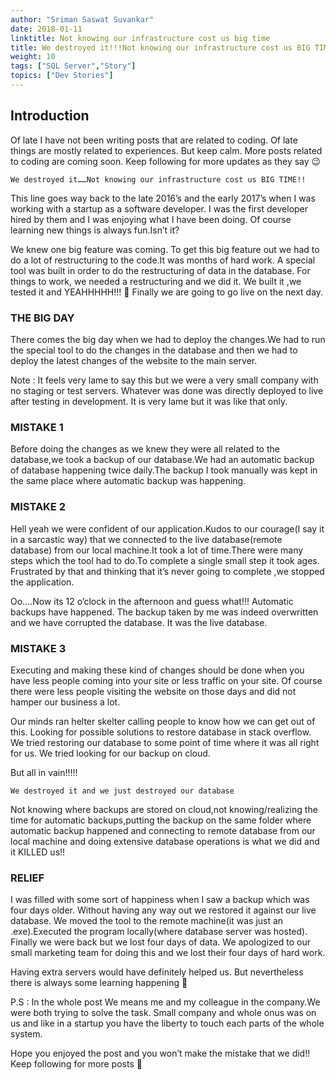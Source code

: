 ```yaml
---
author: "Sriman Saswat Suvankar"
date: 2018-01-11
linktitle: Not knowing our infrastructure cost us big time
title: We destroyed it!!!Not knowing our infrastructure cost us BIG TIME!!!
weight: 10
tags: ["SQL Server","Story"]
topics: ["Dev Stories"]
---
```



## Introduction

Of late I have not been writing posts that are related to coding. Of late things are mostly related to experiences. But keep calm. More posts related to coding are coming soon. Keep following for more updates as they say 😉

`````
We destroyed it……Not knowing our infrastructure cost us BIG TIME!!
`````

This line goes way back to the late 2016’s and the early 2017’s when I was working with a startup as a software developer. I was the first developer hired by them and I was enjoying what I have been doing. Of course learning new things is always fun.Isn’t it?

We knew one big feature was coming. To get this big feature out we had to do a lot of restructuring to the code.It was months of hard work. A special tool was built in order to do the restructuring of data in the database. For things to work, we needed a restructuring and we did it. We built it ,we tested it and YEAHHHHH!!! 🙂 Finally we are going to go live on the next day.

### THE BIG DAY
There comes the big day when we had to deploy the changes.We had to run the special tool to do the changes in the database and then we had to deploy the latest changes of the website to the main server.

Note : It feels very lame to say this but we were a very small company with no staging or test servers. Whatever was done was directly deployed to live after testing in development. It is very lame but it was like that only.

### MISTAKE 1
Before doing the changes as we knew they were all related to the database,we took a backup of our database.We had an automatic backup of database happening twice daily.The backup I took manually was kept in the same place where automatic backup was happening.

### MISTAKE 2
Hell yeah we were confident of our application.Kudos to our courage(I say it in a sarcastic way) that we connected to the live database(remote database) from our local machine.It took a lot of time.There were many steps which the tool had to do.To complete a single small step it took ages. Frustrated by that and thinking that it’s never going to complete ,we stopped the application.

Oo….Now its 12 o’clock in the afternoon and guess what!!! Automatic backups have happened. The backup taken by me was indeed overwritten and we have corrupted the database. It was the live database.

### MISTAKE 3
Executing and making these kind of changes should be done when you have less people coming into your site or less traffic on your site. Of course there were less people visiting the website on those days and did not hamper our business a lot.

Our minds ran helter skelter calling people to know how we can get out of this. Looking for possible solutions to restore database in stack overflow. We tried restoring our database to some point of time where it was all right for us. We tried looking for our backup on cloud.

But all in vain!!!!!
`````
We destroyed it and we just destroyed our database
`````

Not knowing where backups are stored on cloud,not knowing/realizing the time for automatic backups,putting the backup on the same folder where automatic backup happened and connecting to remote database from our local machine and doing extensive database operations is what we did and it KILLED us!!

### RELIEF
I was filled with some sort of happiness when I saw a backup which was four days older. Without having any way out we restored it against our live database. We moved the tool to the remote machine(it was just an .exe).Executed the program locally(where database server was hosted). Finally we were back but we lost four days of data. We apologized to our small marketing team for doing this and we lost their four days of hard work.

Having extra servers would have definitely helped us. But nevertheless there is always some learning happening 🙂

P.S : In the whole post We means me and my colleague in the company.We were both trying to solve the task. Small company and whole onus was on us and like in a startup you have the liberty to touch each parts of the whole system.

Hope you enjoyed the post and you won’t make the mistake that we did!! Keep following for more posts 🙂
